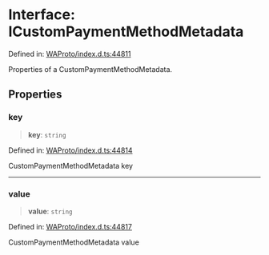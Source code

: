 # Interface: ICustomPaymentMethodMetadata

Defined in: [WAProto/index.d.ts:44811](https://github.com/Fokusdotid/bail/blob/8b525f9ebcc20cb9acd0f880b6ad58976e38b117/WAProto/index.d.ts#L44811)

Properties of a CustomPaymentMethodMetadata.

## Properties

### key

> **key**: `string`

Defined in: [WAProto/index.d.ts:44814](https://github.com/Fokusdotid/bail/blob/8b525f9ebcc20cb9acd0f880b6ad58976e38b117/WAProto/index.d.ts#L44814)

CustomPaymentMethodMetadata key

***

### value

> **value**: `string`

Defined in: [WAProto/index.d.ts:44817](https://github.com/Fokusdotid/bail/blob/8b525f9ebcc20cb9acd0f880b6ad58976e38b117/WAProto/index.d.ts#L44817)

CustomPaymentMethodMetadata value
